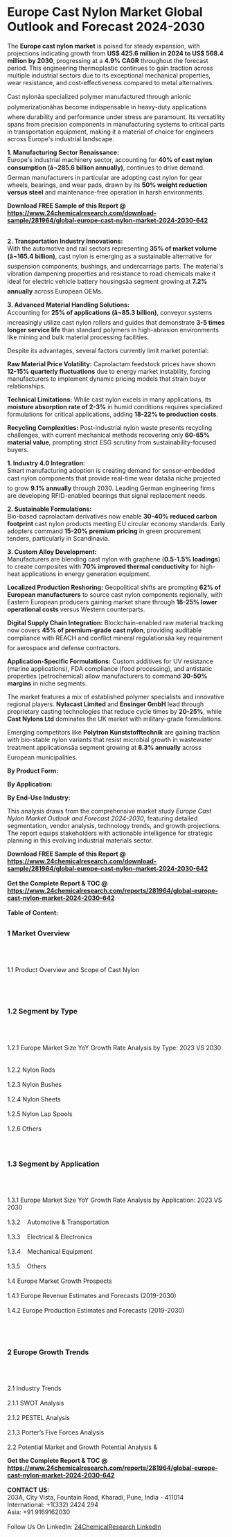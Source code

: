 <h1>Europe Cast Nylon Market Global Outlook and Forecast 2024-2030</h1><p>The <strong>Europe cast nylon market</strong> is poised for steady expansion, with projections indicating growth from <strong>US$ 425.6 million in 2024 to US$ 568.4 million by 2030</strong>, progressing at a <strong>4.9% CAGR</strong> throughout the forecast period. This engineering thermoplastic continues to gain traction across multiple industrial sectors due to its exceptional mechanical properties, wear resistance, and cost-effectiveness compared to metal alternatives.</p><p>Cast nylonâa specialized polymer manufactured through anionic polymerizationâhas become indispensable in heavy-duty applications where durability and performance under stress are paramount. Its versatility spans from precision components in manufacturing systems to critical parts in transportation equipment, making it a material of choice for engineers across Europe's industrial landscape.</p><p><strong>1. Manufacturing Sector Renaissance:</strong><br>
Europe's industrial machinery sector, accounting for <strong>40% of cast nylon consumption (â¬285.6 billion annually)</strong>, continues to drive demand. German manufacturers in particular are adopting cast nylon for gear wheels, bearings, and wear pads, drawn by its <strong>50% weight reduction versus steel</strong> and maintenance-free operation in harsh environments.</p><div><b>Download FREE Sample of this Report @ 
            <a href="https://www.24chemicalresearch.com/download-sample/281964/global-europe-cast-nylon-market-2024-2030-642">
            https://www.24chemicalresearch.com/download-sample/281964/global-europe-cast-nylon-market-2024-2030-642</a></b></div><br><p><strong>2. Transportation Industry Innovations:</strong><br>
With the automotive and rail sectors representing <strong>35% of market volume (â¬165.4 billion)</strong>, cast nylon is emerging as a sustainable alternative for suspension components, bushings, and undercarriage parts. The material's vibration dampening properties and resistance to road chemicals make it ideal for electric vehicle battery housingsâa segment growing at <strong>7.2% annually</strong> across European OEMs.</p><p><strong>3. Advanced Material Handling Solutions:</strong><br>
Accounting for <strong>25% of applications (â¬85.3 billion)</strong>, conveyor systems increasingly utilize cast nylon rollers and guides that demonstrate <strong>3-5 times longer service life</strong> than standard polymers in high-abrasion environments like mining and bulk material processing facilities.</p><p>Despite its advantages, several factors currently limit market potential:</p><p><strong>Raw Material Price Volatility:</strong> Caprolactam feedstock prices have shown <strong>12-15% quarterly fluctuations</strong> due to energy market instability, forcing manufacturers to implement dynamic pricing models that strain buyer relationships.</p><p><strong>Technical Limitations:</strong> While cast nylon excels in many applications, its <strong>moisture absorption rate of 2-3%</strong> in humid conditions requires specialized formulations for critical applications, adding <strong>18-22% to production costs</strong>.</p><p><strong>Recycling Complexities:</strong> Post-industrial nylon waste presents recycling challenges, with current mechanical methods recovering only <strong>60-65% material value</strong>, prompting strict ESG scrutiny from sustainability-focused buyers.</p><p><strong>1. Industry 4.0 Integration:</strong><br>
Smart manufacturing adoption is creating demand for sensor-embedded cast nylon components that provide real-time wear dataâa niche projected to grow <strong>9.1% annually</strong> through 2030. Leading German engineering firms are developing RFID-enabled bearings that signal replacement needs.</p><p><strong>2. Sustainable Formulations:</strong><br>
Bio-based caprolactam derivatives now enable <strong>30-40% reduced carbon footprint</strong> cast nylon products meeting EU circular economy standards. Early adopters command <strong>15-20% premium pricing</strong> in green procurement tenders, particularly in Scandinavia.</p><p><strong>3. Custom Alloy Development:</strong><br>
Manufacturers are blending cast nylon with graphene (<strong>0.5-1.5% loadings</strong>) to create composites with <strong>70% improved thermal conductivity</strong> for high-heat applications in energy generation equipment.</p><p><strong>Localized Production Reshoring:</strong> Geopolitical shifts are prompting <strong>62% of European manufacturers</strong> to source cast nylon components regionally, with Eastern European producers gaining market share through <strong>18-25% lower operational costs</strong> versus Western counterparts.</p><p><strong>Digital Supply Chain Integration:</strong> Blockchain-enabled raw material tracking now covers <strong>45% of premium-grade cast nylon</strong>, providing auditable compliance with REACH and conflict mineral regulationsâa key requirement for aerospace and defense contractors.</p><p><strong>Application-Specific Formulations:</strong> Custom additives for UV resistance (marine applications), FDA compliance (food processing), and antistatic properties (petrochemical) allow manufacturers to command <strong>30-50% margins</strong> in niche segments.</p><p>The market features a mix of established polymer specialists and innovative regional players. <strong>Nylacast Limited</strong> and <strong>Ensinger GmbH</strong> lead through proprietary casting technologies that reduce cycle times by <strong>20-25%</strong>, while <strong>Cast Nylons Ltd</strong> dominates the UK market with military-grade formulations.</p><p>Emerging competitors like <strong>Polytron Kunststofftechnik</strong> are gaining traction with bio-stable nylon variants that resist microbial growth in wastewater treatment applicationsâa segment growing at <strong>8.3% annually</strong> across European municipalities.</p><p><strong>By Product Form:</strong></p><p><strong>By Application:</strong></p><p><strong>By End-Use Industry:</strong></p><p>This analysis draws from the comprehensive market study <em>Europe Cast Nylon Market Outlook and Forecast 2024-2030</em>, featuring detailed segmentation, vendor analysis, technology trends, and growth projections. The report equips stakeholders with actionable intelligence for strategic planning in this evolving industrial materials sector.</p><div><b>Download FREE Sample of this Report @ 
            <a href="https://www.24chemicalresearch.com/download-sample/281964/global-europe-cast-nylon-market-2024-2030-642">
            https://www.24chemicalresearch.com/download-sample/281964/global-europe-cast-nylon-market-2024-2030-642</a></b></div><br><div><b>Get the Complete Report & TOC @ 
            <a href="https://www.24chemicalresearch.com/reports/281964/global-europe-cast-nylon-market-2024-2030-642">
            https://www.24chemicalresearch.com/reports/281964/global-europe-cast-nylon-market-2024-2030-642</a></b></div><br>
            <b>Table of Content:</b><p><h2><span style="font-size:16px"><strong>1 Market Overview&nbsp;&nbsp; &nbsp;</strong></span></h2><br />
<br />
<p>1.1 Product Overview and Scope of Cast Nylon&nbsp;</p><br />
<br />
<h2><strong><span style="font-size:16px">1.2 Segment by Type&nbsp;&nbsp; &nbsp;</span></strong></h2><br />
<br />
<p>1.2.1 Europe Market Size YoY Growth Rate Analysis by Type: 2023 VS 2030&nbsp;&nbsp; &nbsp;<br /><br />
1.2.2 Nylon Rods&nbsp;&nbsp; &nbsp;<br /><br />
1.2.3 Nylon Bushes<br /><br />
1.2.4 Nylon Sheets<br /><br />
1.2.5 Nylon Lap Spools<br /><br />
1.2.6 Others<br /><br />
<br />
<h2><span style="font-size:16px"><strong>1.3 Segment by Application&nbsp;&nbsp;</strong></span></h2><br />
<br />
<p>1.3.1 Europe Market Size YoY Growth Rate Analysis by Application: 2023 VS 2030&nbsp;&nbsp; &nbsp;<br /><br />
1.3.2&nbsp;&nbsp; &nbsp;Automotive & Transportation<br /><br />
1.3.3&nbsp;&nbsp; &nbsp;Electrical & Electronics<br /><br />
1.3.4&nbsp;&nbsp; &nbsp;Mechanical Equipment<br /><br />
1.3.5&nbsp;&nbsp; &nbsp;Others<br /><br />
1.4 Europe Market Growth Prospects&nbsp;&nbsp; &nbsp;<br /><br />
1.4.1 Europe Revenue Estimates and Forecasts (2019-2030)&nbsp;&nbsp; &nbsp;<br /><br />
1.4.2 Europe Production Estimates and Forecasts (2019-2030)&nbsp;&nbsp;</p><br />
<br />
<h2><span style="font-size:16px"><strong>2 Europe Growth Trends&nbsp;&nbsp; &nbsp;</strong></span></h2><br />
<br />
<p>2.1 Industry Trends&nbsp;&nbsp; &nbsp;<br /><br />
2.1.1 SWOT Analysis&nbsp;&nbsp; &nbsp;<br /><br />
2.1.2 PESTEL Analysis&nbsp;&nbsp; &nbsp;<br /><br />
2.1.3 Porter&rsquo;s Five Forces Analysis&nbsp;&nbsp; &nbsp;<br /><br />
2.2 Potential Market and Growth Potential Analysis&nbsp;&</p><div><b>Get the Complete Report & TOC @ 
            <a href="https://www.24chemicalresearch.com/reports/281964/global-europe-cast-nylon-market-2024-2030-642">
            https://www.24chemicalresearch.com/reports/281964/global-europe-cast-nylon-market-2024-2030-642</a></b></div><br><b>CONTACT US:</b><br>
            203A, City Vista, Fountain Road, Kharadi, Pune, India - 411014<br>
            International: +1(332) 2424 294<br>
            Asia: +91 9169162030 <br><br>
            Follow Us On LinkedIn: <a href="https://www.linkedin.com/company/24chemicalresearch/">24ChemicalResearch LinkedIn</a>